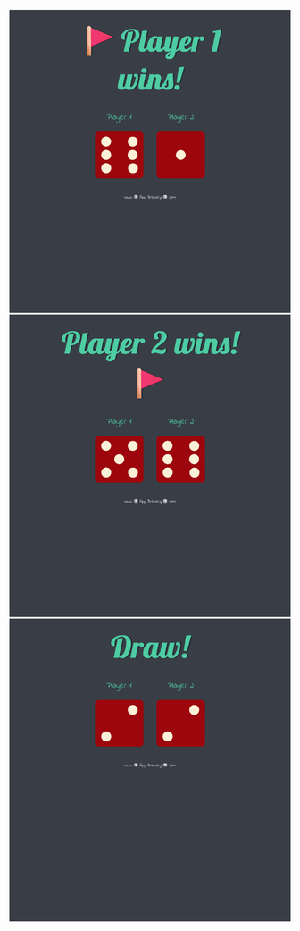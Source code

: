 ![project screenshot](screenshot1.png)
![project screenshot](screenshot2.png)
![project screenshot](screenshot3.png)
